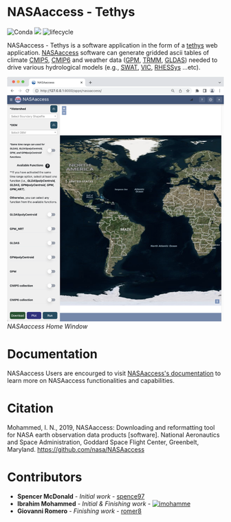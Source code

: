# NASAaccess - Tethys

![Conda](https://img.shields.io/conda/dn/conda-forge/r-nasaaccess)  [![](https://img.shields.io/readthedocs/nasaaccess?style=social)](https://nasaaccess.readthedocs.io/en/latest/index.html)  ![lifecycle](https://img.shields.io/badge/lifecycle-stable-sucess.svg?style=plastic&logo=appveyor) 

NASAaccess - Tethys is a software application in the form of a [tethys](https://www.tethysplatform.org/) web application. [NASAaccess](https://github.com/nasa/NASAaccess) software can generate gridded ascii tables of climate [CMIP5](https://pcmdi.llnl.gov/mips/cmip5/ "Coupled Model Intercomparison Project Phase 5"), [CMIP6](https://pcmdi.llnl.gov/CMIP6/ "Coupled Model Intercomparison Project Phase 6") and weather data ([GPM](https://gpm.nasa.gov/data/directory "Global Precipitation Measurement"), [TRMM](https://gpm.nasa.gov/missions/trmm "Tropical Rainfall Measuring Mission"), [GLDAS](https://ldas.gsfc.nasa.gov/gldas "Global Land Data Assimilation System")) needed to drive various hydrological models (e.g., [SWAT](https://swat.tamu.edu/ "Soil & Water Assessment Tool"), [VIC](https://github.com/UW-Hydro/VIC "Variable Infiltration Capacity"), [RHESSys](https://github.com/RHESSys/RHESSys "The Regional Hydro-Ecological Simulation System") …etc).


![NASAaccess Home Window](docs/images/nasaaccess_home_window.png)
*NASAaccess Home Window*



# Documentation

NASAaccess Users are encourged to visit [NASAaccess's documentation](https://nasaaccess.readthedocs.io/en/latest/index.html) to learn more on NASAaccess functionalities and capabilities. 


# Citation

Mohammed, I. N., 2019, NASAaccess: Downloading and reformatting tool for NASA earth observation data products [software]. National Aeronautics and Space Administration, Goddard Space Flight Center, Greenbelt, Maryland. https://github.com/nasa/NASAaccess

# Contributors
* **Spencer McDonald** - *Initial work* - [spence97](https://github.com/spence97)
* **Ibrahim Mohammed** -  *Initial & Finishing work* -  [![imohamme](https://info.orcid.org/wp-content/uploads/2019/11/orcid_16x16.png)](https://orcid.org/0000-0002-6542-319X)
* **Giovanni Romero** - *Finishing work* - [romer8](https://github.com/romer8)

